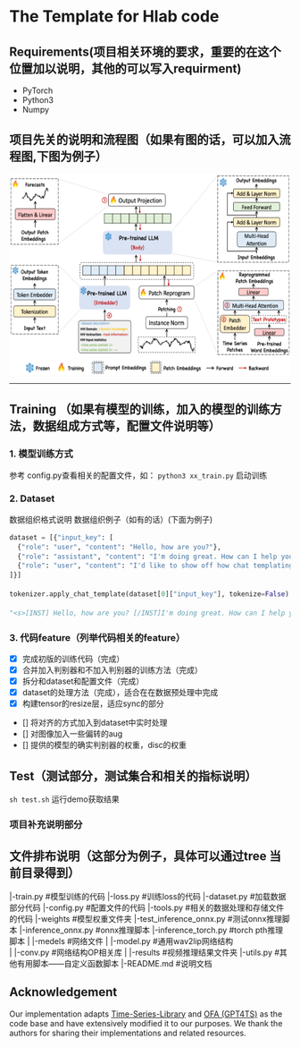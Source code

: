 # The Template for Hlab code

## Requirements(项目相关环境的要求，重要的在这个位置加以说明，其他的可以写入requirment)

- PyTorch 
- Python3 
- Numpy 

## 项目先关的说明和流程图（如果有图的话，可以加入流程图,下图为例子）
<p align="center">
<img src="./assert/sample.png" height = "360" alt="" align=center />
</p>

****
## Training （如果有模型的训练，加入的模型的训练方法，数据组成方式等，配置文件说明等）
### 1. 模型训练方式
参考 config.py查看相关的配置文件，如：
`python3 xx_train.py` 启动训练

### 2. Dataset
数据组织格式说明
数据组织例子（如有的话）(下面为例子)

```python
dataset = [{"input_key": [
  {"role": "user", "content": "Hello, how are you?"},
  {"role": "assistant", "content": "I'm doing great. How can I help you today?"},
  {"role": "user", "content": "I'd like to show off how chat templating works!"},
]}]

tokenizer.apply_chat_template(dataset[0]["input_key"], tokenize=False)

"<s>[INST] Hello, how are you? [/INST]I'm doing great. How can I help you today?</s> [INST] I'd like to show off how chat templating works! [/INST]"
```

### 3. 代码feature（列举代码相关的feature）
- [x] 完成初版的训练代码（完成）
- [x] 合并加入判别器和不加入判别器的训练方法（完成）
- [x] 拆分和dataset和配置文件（完成）
- [x] dataset的处理方法（完成），适合在在数据预处理中完成
- [x] 构建tensor的resize层，适应sync的部分
- [] 将对齐的方式加入到dataset中实时处理
- [] 对图像加入一些偏转的aug
- [] 提供的模型的确实判别器的权重，disc的权重

## Test（测试部分，测试集合和相关的指标说明）
`sh test.sh` 运行demo获取结果

### 项目补充说明部分
## 文件排布说明（这部分为例子，具体可以通过tree 当前目录得到）
|-train.py             #模型训练的代码
|-loss.py                         #训练loss的代码
|-dataset.py                      #加载数据部分代码
|-config.py                       #配置文件的代码
|-tools.py                        #相关的数据处理和存储文件的代码
|-weights                         #模型权重文件夹
|-test_inference_onnx.py          #测试onnx推理脚本
|-inference_onnx.py               #onnx推理脚本
|-inference_torch.py              #torch pth推理脚本
|
|-medels                          #网络文件
|  |-model.py                     #通用wav2lip网络结构   
|  |-conv.py                      #网络结构OP相关库
|
|-results                         #视频推理结果文件夹
|-utils.py                        #其他有用脚本——自定义函数脚本
|-README.md                       #说明文档


## Acknowledgement
Our implementation adapts [Time-Series-Library](https://github.com/thuml/Time-Series-Library) and [OFA (GPT4TS)](https://github.com/DAMO-DI-ML/NeurIPS2023-One-Fits-All) as the code base and have extensively modified it to our purposes. We thank the authors for sharing their implementations and related resources.
